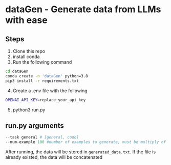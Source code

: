 # dataGen - Generate data from LLMs with ease

## Steps
1) Clone this repo
2) install conda
3) Run the following command
```bash
cd dataGen
conda create -n 'dataGen' python=3.8
pip3 install -r requirements.txt
```
4) Create a .env file with the following
```bash
OPENAI_API_KEY=replace_your_api_key
```
5) python3 run.py

## run.py arguments
```python
--task general # [general, code]
--num-example 100 #number of examples to generate, must be multiply of 10
```
After running, the data will be stored in `generated_data.txt`. If the file is already existed, the data will be concatenated